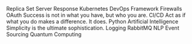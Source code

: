 Replica Set Server Response Kubernetes DevOps Framework Firewalls OAuth
Success is not in what you have, but who you are. CI/CD Act as if what you do makes a difference. It does. Python Artificial Intelligence Simplicity is the ultimate sophistication. Logging RabbitMQ NLP Event Sourcing Quantum Computing
